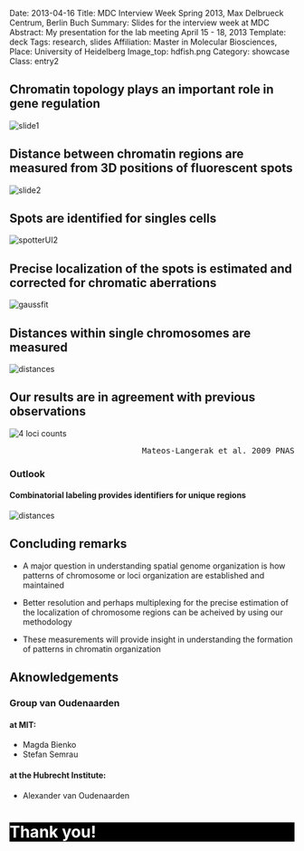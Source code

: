 Date: 2013-04-16
Title: MDC Interview Week Spring 2013, Max Delbrueck Centrum, Berlin Buch
Summary: Slides for the interview week at MDC
Abstract: My presentation for the lab meeting April 15 - 18, 2013
Template: deck
Tags: research, slides
Affiliation: Master in Molecular Biosciences, 	
Place: University of Heidelberg
Image_top: hdfish.png
Category: showcase
Class: entry2

<div class="slide" id="1"><h2>Chromatin topology plays an important role in gene regulation</h2>
<p><img alt="slide1" src="/images/slides/chromatin-organization/slide1_2.png" /></p>
</div><div class="slide" id="2"><h2>Distance between chromatin regions are measured from 3D positions of fluorescent spots</h2>
<p><img alt="slide2" src="/images/slides/chromatin-organization/slide2.png" /></p>
</div><div class="slide" id="3"><h2>Spots are identified for singles cells</h2>
<p><img alt="spotterUI2" src="/images/slides/chromatin-organization/spotterUI.png" /></p>
</div><div class="slide" id="4"><h2>Precise localization of the spots is estimated and corrected for chromatic aberrations</h2>
<p><img alt="gaussfit" src="/images/slides/chromatin-organization/slide4.png" /></p>
</div><div class="slide" id="5"><h2>Distances within single chromosomes are measured</h2>
<p><img alt="distances" src="/images/slides/chromatin-organization/slide5.png" /></p>
</div><div class="slide" id="6"><h2>Our results are in agreement with previous observations</h2>
<p><img alt="4 loci counts" src="/images/slides/chromatin-organization/slide6.png" /></p>
<pre style="text-align:right;">Mateos-Langerak et al. 2009 PNAS</pre>

<h3>Outlook</h3>
<h4>Combinatorial labeling provides identifiers for unique regions</h4>
<p><img alt="distances" src="/images/slides/chromatin-organization/comb-label.png" /></p>
</div><div class="slide" id="7"><h2>Concluding remarks</h2>
<ul>
<li>
<p>A major question in understanding spatial genome organization is how patterns of chromosome or loci organization are established and maintained</p>
</li>
<li>
<p>Better resolution and perhaps multiplexing for the precise estimation of the localization of chromosome regions can be acheived by using our methodology </p>
</li>
<li>
<p>These measurements will provide insight in understanding the formation of patterns in chromatin organization</p>
</li>
</ul>
</div><div class="slide" id="8"><h2>Aknowledgements</h2>
<h3>Group van Oudenaarden</h3>
<h4>at MIT:</h4>
<ul>
<li>Magda Bienko</li>
<li>Stefan Semrau</li>
</ul>
<h4>at the Hubrecht Institute:</h4>
<ul>
<li>Alexander van Oudenaarden</li>
</ul>
<p></div><div class="slide" id="30" style="background-color:#000000;"><h1 style="color:#fafafa;">Thank you!</h1></p>
</div>
